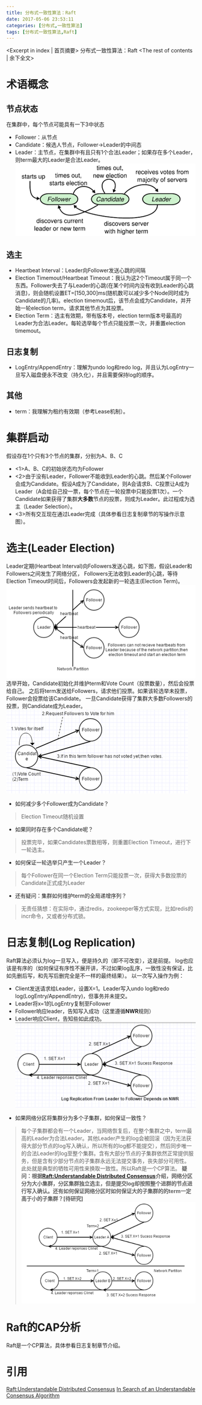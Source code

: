 ```yaml
---
title: 分布式一致性算法：Raft
date: 2017-05-06 23:53:11
categories: [分布式,一致性算法]
tags: [分布式一致性算法,Raft]
---
```

<Excerpt in index | 首页摘要>
分布式一致性算法：Raft<!-- more -->
<The rest of contents | 余下全文>
# 术语概念
## 节点状态
在集群中，每个节点可能具有一下3中状态
- Follower：从节点
- Candidate：候选人节点，Follower->Leader的中间态
- Leader：主节点，在集群中有且只有1个合法Leader；如果存在多个Leader，则term最大的Leader是合法Leader。
![Raft_ServerStates](/resources/img/distributed_systems/Raft_ServerStates.png)

## 选主
- Heartbeat Interval：Leader向Follower发送心跳的间隔
- Election Timemout/Heartbeat Timeout：我认为这2个Timeout属于同一个东西。Follower失去了与Leader的心跳(在某个时间内没有收到Leader的心跳消息)，则会随机设置ET=[150,300]ms(随机数可以减少多个Node同时成为Candidate的几率)。election timemout后，该节点会成为Candidate，并开始一轮election term，请求其他节点为其投票。
- Election Term：选主有效期，带有版本号，election term版本号最高的Leader为合法Leader。每轮选举每个节点只能投票一次，并重置election timemout。

## 日志复制
- LogEntry/AppendEntry：理解为undo log和redo log，并且认为LogEntry一旦写入磁盘便永不改变（持久化），并且需要保持log的顺序。

## 其他
- term：我理解为租约有效期（参考Lease机制）。

# 集群启动
假设存在1个只有3个节点的集群，分别为A、B、C
- <1>A、B、C的初始状态均为Follower
- <2>由于没有Leader，Follower不能收到Leader的心跳。然后某个Follower会成为Candidate。假设A成为了Candidate，则A会请求B、C投票让A成为Leader（A会给自己投一票，每个节点在一轮投票中只能投票1次）。一个Candidate如果获得了集群**大多数**节点的投票，则成为Leader。此过程成为选主（Leader Selection）。
- <3>所有交互现在通过Leader完成（具体参看日志复制章节的写操作示意图）。

# 选主(Leader Election)
Leader定期(Heartbeat Interval)向Followers发送心跳，如下图，假设Leader和Followers之间发生了网络分区，
Followers无法收到Leader的心跳，等待Election Timeout时间后，Followers会发起新的一轮选主(Election Term)。
![Raft_ElectionTimeout](/resources/img/distributed_systems/Raft_ElectionTimeout.png)
选举开始，Candidate初始化并维护term和Vote Count（投票数量），然后会投票给自己。
之后将term发送给Followers，请求他们投票。如果该轮选举未投票，Follower会投票给该Candidate。
一旦Candidate获得了集群大多数Followers的投票，则Candidate成为Leader。
![Raft_LeaderElection](/resources/img/distributed_systems/Raft_LeaderElection.png)

- 如何减少多个Follower成为Candidate？
> Election Timeout随机设置
-  如果同时存在多个Candidate呢？
> 投票完毕，如果Candidates票数相等，则重置Election Timeout，进行下一轮选主。
- 如何保证一轮选举只产生一个Leader？
> 每个Follower在同一个Election Term只能投票一次，获得大多数投票的Candidate正式成为Leader
- 还有疑问：集群如何维护term的全局递增序列？
> 无责任猜想：在实际中，通过redis，zookeeper等方式实现，比如redis的incr命令，又或者分布式锁。

# 日志复制(Log Replication)
Raft算法必须认为log一旦写入，便是持久的（即不可改变），这是前提。
log也应该是有序的（如何保证有序性不展开讲，不过如果log乱序，一致性没有保证，比如先删后写，和先写后删完全是不一样的最终结果）。
以一次写入操作为例：
* Client发送请求给Leader，设置X=1。Leader写入undo log和redo log(LogEntry/AppendEntry)，但事务并未提交。
* Leader将x=1的LogEntry复制至Follower
* Follower响应leader，告知写入成功（这里遵循**NWR**规则）
* Leader响应Client，告知些如此成功。
![Raft_Write](/resources/img/distributed_systems/Raft_Write.png)
- 如果网络分区将集群分为多个子集群，如何保证一致性？
> 每个子集群都会有一个Leader，当网络恢复后，在整个集群之中，term最高的Leader为合法Leader。其他Leader产生的log会被回滚（因为无法获得大部分节点的log写入确认，所以所有的log都不能提交），然后同步唯一的合法Leader的log至整个集群。含有大部分节点的子集群依然正常提供服务，但是含有少部分节点的子集群永远无法提交事务，丧失部分可用性。
此处就是典型的牺牲可用性来换取一致性。所以Raft是一个CP算法。
**疑问：根据[Raft:Understandable Distributed Consensus](http://thesecretlivesofdata.com/raft/)介绍，网络分区分为大小集群，分区集群独立选主，但是提交log却按照整个进群的节点进行写入确认。还有如何保证网络分区时如何保证大的子集群的的term一定高于小的子集群？[待研究]**
![Raft_NetworkPartition](/resources/img/distributed_systems/Raft_NetworkPartition.png)


# Raft的CAP分析
Raft是一个CP算法，具体参看日志复制章节介绍。

# 引用
[Raft:Understandable Distributed Consensus](http://thesecretlivesofdata.com/raft/)
[In Search of an Understandable Consensus Algorithm](https://www.usenix.org/system/files/conference/atc14/atc14-paper-ongaro.pdf)
